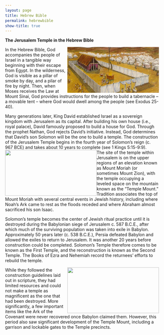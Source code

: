 ```yaml
---
layout: page
title: Hebrew Bible
permalink: hebrewbible
show-title: true
---
```



<b>The Jerusalem Temple in the Hebrew Bible</b>


<p><img align="right" width="300" height="150" src="tabernacle-1.webp">
In the Hebrew Bible, God accompanies the people of Israel in a tangible way beginning with their escape from Egypt. In the wilderness, God is visible as a pillar of smoke by day, and a pilar of fire by night. Then, when Moses receives the Law at Mount Sinai, God provides instructions for the people to build a tabernacle – a movable tent – where God would dwell among the people (see Exodus 25-40).</p>


Many generations later, King David established Israel as a sovereign kingdom with Jerusalem as its capital. After building his own house (i.e., royal palace), David famously proposed to build a house for God. Through the prophet Nathan, God rejects David’s initiative. Instead, God determines that David’s son Solomon will be the one to build a temple. The construction of the Jerusalem Temple begins in the fourth year of Solomon’s reign (c. 967 BCE) and takes about 10 years to complete (see 1 Kings 5:15-9:9).  <img align="left" width="300" height="150" padding="10px" src="https://upload.wikimedia.org/wikipedia/si/5/59/Solomon%27s_Temple_Jerusalem.jpg?20170922134857">  
The site of the temple within Jerusalem is on the upper regions of an elevation known as Mount Moriah (or sometimes Mount Zion), with the temple occupying a leveled space on the mountain known as the “Temple Mount.” Tradition associates the top of Mount Moriah with several central events in Jewish history, including where Noah’s Ark came to rest as the floods receded and where Abraham almost sacrificed his son Isaac.  

Solomon’s temple becomes the center of Jewish ritual practice until it is destroyed during the Babylonian siege of Jerusalem c. 587 B.C.E., after which much of the surviving population was taken into exile in Babylon. Approximately 50 years later (c. 538 B.C.E.), Persia defeated Babylon and allowed the exiles to return to Jerusalem. It was another 20 years before construction could be completed. Solomon’s Temple therefore comes to be known as the First Temple, and the reconstruction is known as the Second Temple. The Books of Ezra and Nehemiah record the returnees’ efforts to rebuild the temple.

<img align="right" width="300" height="150" src="https://onestone.com/cdn/shop/products/c51657cb08eade71f0ae753e2aa51bd8_911x700.jpg?v=1660320399"> While they followed the construction guidelines laid out in scripture, they had limited resources and could not make a temple as magnificent as the one that had been destroyed. More significantly, a few important items like the Ark of the Covenant were never recovered once Babylon claimed them.  However, this period also saw significant development of the Temple Mount, including a garrison and lockable gates to the Temple precincts.  


